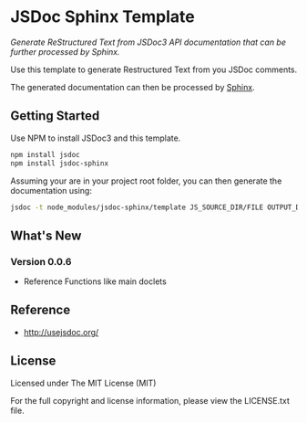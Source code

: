# JSDoc Sphinx Template

*Generate ReStructured Text from JSDoc3 API documentation that can be further processed by Sphinx.*

Use this template to generate Restructured Text from you JSDoc comments.

The generated documentation can then be
processed by [Sphinx](http://sphinx-doc.org/).

## Getting Started

Use NPM to install JSDoc3 and this template.

```bash
npm install jsdoc
npm install jsdoc-sphinx
```

Assuming your are in your project root folder, you can then generate the documentation using:

```bash
jsdoc -t node_modules/jsdoc-sphinx/template JS_SOURCE_DIR/FILE OUTPUT_DIR
```

## What's New

### Version 0.0.6

- Reference Functions like main doclets

## Reference

- http://usejsdoc.org/

## License
Licensed under The MIT License (MIT)

For the full copyright and license information, please view the LICENSE.txt file.
